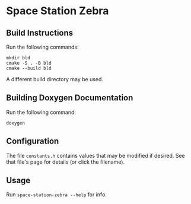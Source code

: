 # Space Station Zebra

## Build Instructions

Run the following commands:
```
mkdir bld
cmake -S . -B bld
cmake --build bld
```

A different build directory may be used.

## Building Doxygen Documentation

Run the following command:
```
doxygen
```

## Configuration

The file `constants.h` contains values that may be modified if desired.
See that file's page for details (or click the filename).

## Usage

Run `space-station-zebra --help` for info.
